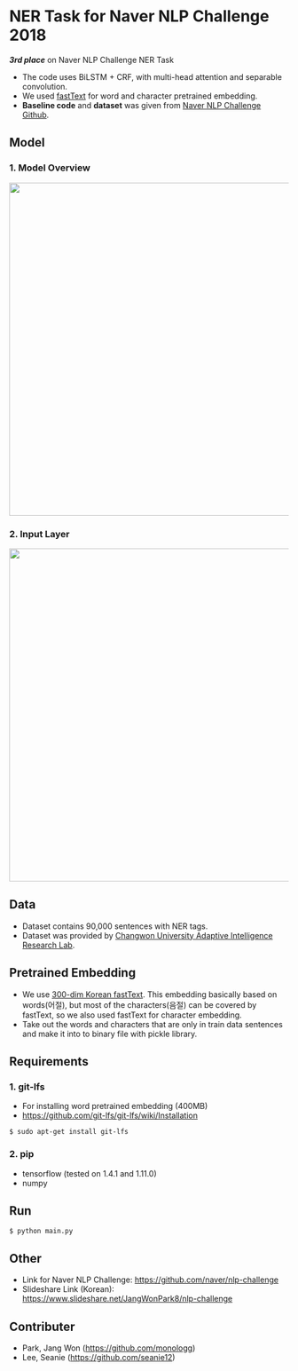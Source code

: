 # NER Task for Naver NLP Challenge 2018
**_3rd place_** on Naver NLP Challenge NER Task  
- The code uses BiLSTM + CRF, with multi-head attention and separable convolution.
- We used [fastText](https://github.com/facebookresearch/fastText) for word and character pretrained embedding.
- **Baseline code** and **dataset** was given from [Naver NLP Challenge Github](https://github.com/naver/nlp-challenge).

## Model
### 1. Model Overview
<img width="600" src="https://raw.githubusercontent.com/monologg/naver-nlp-challenge-2018/master/img/model.png">

### 2. Input Layer
<img width="600" src="https://raw.githubusercontent.com/monologg/naver-nlp-challenge-2018/master/img/input_layer.png">

## Data
- Dataset contains 90,000 sentences with NER tags.
- Dataset was provided by [Changwon University Adaptive Intelligence Research Lab](http://air.changwon.ac.kr/).

## Pretrained Embedding
- We use [300-dim Korean fastText](https://github.com/facebookresearch/fastText). This embedding basically based on words(어절), but most of the characters(음절) can be covered by fastText, 
so we also used fastText for character embedding.
- Take out the words and characters that are only in train data sentences and make it into to binary file with pickle library. 

## Requirements
### 1. git-lfs
- For installing word pretrained embedding (400MB)
- https://github.com/git-lfs/git-lfs/wiki/Installation
```
$ sudo apt-get install git-lfs
```

### 2. pip
- tensorflow (tested on 1.4.1 and 1.11.0)
- numpy

## Run
```
$ python main.py
```

## Other
- Link for Naver NLP Challenge: https://github.com/naver/nlp-challenge
- Slideshare Link (Korean): https://www.slideshare.net/JangWonPark8/nlp-challenge

## Contributer
- Park, Jang Won (https://github.com/monologg)
- Lee, Seanie (https://github.com/seanie12)
